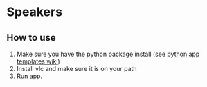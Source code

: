# Speakers

## How to use

1. Make sure you have the python package install (see [python app templates wiki](https://github.com/rit-sse-mycroft/app-templates/wiki/Python))
2. Install vlc and make sure it is on your path
3. Run app.
